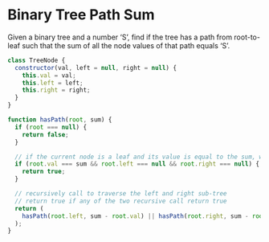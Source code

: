 # Binary Tree Path Sum

Given a binary tree and a number ‘S’, find if the tree has a path from root-to-leaf such that the sum of all the node values of that path equals ‘S’.

```js
class TreeNode {
  constructor(val, left = null, right = null) {
    this.val = val;
    this.left = left;
    this.right = right;
  }
}

function hasPath(root, sum) {
  if (root === null) {
    return false;
  }

  // if the current node is a leaf and its value is equal to the sum, we've found a path
  if (root.val === sum && root.left === null && root.right === null) {
    return true;
  }

  // recursively call to traverse the left and right sub-tree
  // return true if any of the two recursive call return true
  return (
    hasPath(root.left, sum - root.val) || hasPath(root.right, sum - root.val)
  );
}
```

